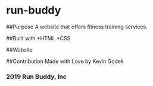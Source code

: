 # run-buddy

##Purpose
A website that offers fitness training services.

##Built with 
*HTML
*CSS

##Website


##Contribution
Made with Love by Kevin Godek

### 2019 Run Buddy, Inc
